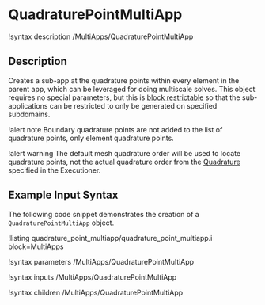 # QuadraturePointMultiApp

!syntax description /MultiApps/QuadraturePointMultiApp

## Description

Creates a sub-app at the quadrature points within every element in the parent app, which can be leveraged for
doing multiscale solves. This object requires no special parameters, but this is
[block restrictable](BlockRestrictable.md) so that the sub-applications can be restricted to only
be generated on specified subdomains.

!alert note
Boundary quadrature points are not added to the list of quadrature points, only element quadrature points.

!alert warning
The default mesh quadrature order will be used to locate quadrature points, not the actual quadrature order from the
[Quadrature](syntax/Executioner/Quadrature/index.md) specified in the Executioner.

## Example Input Syntax

The following code snippet demonstrates the creation of a `QuadraturePointMultiApp` object.

!listing quadrature_point_multiapp/quadrature_point_multiapp.i block=MultiApps

!syntax parameters /MultiApps/QuadraturePointMultiApp

!syntax inputs /MultiApps/QuadraturePointMultiApp

!syntax children /MultiApps/QuadraturePointMultiApp
